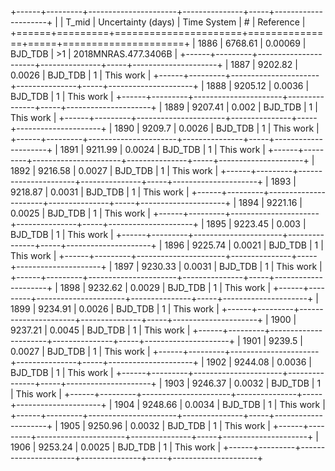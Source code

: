 +------+---------+----------------------+---------------+-----+---------------------+
|      |   T_mid |   Uncertainty (days) | Time System   | #   | Reference           |
+======+=========+======================+===============+=====+=====================+
| 1886 | 6768.61 |              0.00069 | BJD_TDB       | >1  | 2018MNRAS.477.3406B |
+------+---------+----------------------+---------------+-----+---------------------+
| 1887 | 9202.82 |              0.0026  | BJD_TDB       | 1   | This work           |
+------+---------+----------------------+---------------+-----+---------------------+
| 1888 | 9205.12 |              0.0036  | BJD_TDB       | 1   | This work           |
+------+---------+----------------------+---------------+-----+---------------------+
| 1889 | 9207.41 |              0.002   | BJD_TDB       | 1   | This work           |
+------+---------+----------------------+---------------+-----+---------------------+
| 1890 | 9209.7  |              0.0026  | BJD_TDB       | 1   | This work           |
+------+---------+----------------------+---------------+-----+---------------------+
| 1891 | 9211.99 |              0.0024  | BJD_TDB       | 1   | This work           |
+------+---------+----------------------+---------------+-----+---------------------+
| 1892 | 9216.58 |              0.0027  | BJD_TDB       | 1   | This work           |
+------+---------+----------------------+---------------+-----+---------------------+
| 1893 | 9218.87 |              0.0031  | BJD_TDB       | 1   | This work           |
+------+---------+----------------------+---------------+-----+---------------------+
| 1894 | 9221.16 |              0.0025  | BJD_TDB       | 1   | This work           |
+------+---------+----------------------+---------------+-----+---------------------+
| 1895 | 9223.45 |              0.003   | BJD_TDB       | 1   | This work           |
+------+---------+----------------------+---------------+-----+---------------------+
| 1896 | 9225.74 |              0.0021  | BJD_TDB       | 1   | This work           |
+------+---------+----------------------+---------------+-----+---------------------+
| 1897 | 9230.33 |              0.0031  | BJD_TDB       | 1   | This work           |
+------+---------+----------------------+---------------+-----+---------------------+
| 1898 | 9232.62 |              0.0029  | BJD_TDB       | 1   | This work           |
+------+---------+----------------------+---------------+-----+---------------------+
| 1899 | 9234.91 |              0.0026  | BJD_TDB       | 1   | This work           |
+------+---------+----------------------+---------------+-----+---------------------+
| 1900 | 9237.21 |              0.0045  | BJD_TDB       | 1   | This work           |
+------+---------+----------------------+---------------+-----+---------------------+
| 1901 | 9239.5  |              0.0027  | BJD_TDB       | 1   | This work           |
+------+---------+----------------------+---------------+-----+---------------------+
| 1902 | 9244.08 |              0.0036  | BJD_TDB       | 1   | This work           |
+------+---------+----------------------+---------------+-----+---------------------+
| 1903 | 9246.37 |              0.0032  | BJD_TDB       | 1   | This work           |
+------+---------+----------------------+---------------+-----+---------------------+
| 1904 | 9248.66 |              0.0034  | BJD_TDB       | 1   | This work           |
+------+---------+----------------------+---------------+-----+---------------------+
| 1905 | 9250.96 |              0.0032  | BJD_TDB       | 1   | This work           |
+------+---------+----------------------+---------------+-----+---------------------+
| 1906 | 9253.24 |              0.0025  | BJD_TDB       | 1   | This work           |
+------+---------+----------------------+---------------+-----+---------------------+
